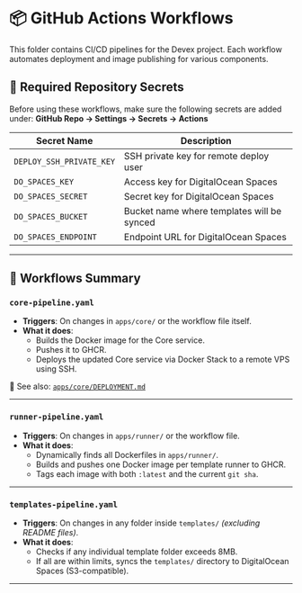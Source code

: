 # 📦 GitHub Actions Workflows

This folder contains CI/CD pipelines for the Devex project. Each workflow automates deployment and image publishing for various components.

## 🔐 Required Repository Secrets

Before using these workflows, make sure the following secrets are added under:
**GitHub Repo → Settings → Secrets → Actions**

| Secret Name               | Description                                 |
|--------------------------|---------------------------------------------|
| `DEPLOY_SSH_PRIVATE_KEY` | SSH private key for remote deploy user      |
| `DO_SPACES_KEY`          | Access key for DigitalOcean Spaces          |
| `DO_SPACES_SECRET`       | Secret key for DigitalOcean Spaces          |
| `DO_SPACES_BUCKET`       | Bucket name where templates will be synced  |
| `DO_SPACES_ENDPOINT`     | Endpoint URL for DigitalOcean Spaces        |

---

## 🧱 Workflows Summary

### `core-pipeline.yaml`

- **Triggers**: On changes in `apps/core/` or the workflow file itself.
- **What it does**:
  - Builds the Docker image for the Core service.
  - Pushes it to GHCR.
  - Deploys the updated Core service via Docker Stack to a remote VPS using SSH.

📄 See also: [`apps/core/DEPLOYMENT.md`](../../apps/core/DEPLOYMENT.md)

---

### `runner-pipeline.yaml`

- **Triggers**: On changes in `apps/runner/` or the workflow file.
- **What it does**:
  - Dynamically finds all Dockerfiles in `apps/runner/`.
  - Builds and pushes one Docker image per template runner to GHCR.
  - Tags each image with both `:latest` and the current `git sha`.

---

### `templates-pipeline.yaml`

- **Triggers**: On changes in any folder inside `templates/` _(excluding README files)_.
- **What it does**:
  - Checks if any individual template folder exceeds 8MB.
  - If all are within limits, syncs the `templates/` directory to DigitalOcean Spaces (S3-compatible).

---
